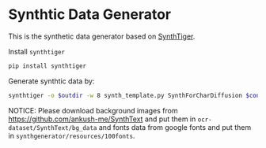 # Synthtic Data Generator

This is the synthetic data generator based on [SynthTiger](https://github.com/clovaai/synthtiger).

Install `synthtiger`
```bash
pip install synthtiger
```

Generate synthtic data by:
```bash
synthtiger -o $outdir -w 8 synth_template.py SynthForCharDiffusion $config_file --count $max_num_of_samples
```

NOTICE: Please download background images from https://github.com/ankush-me/SynthText and put them in `ocr-dataset/SynthText/bg_data` and fonts data from google fonts and put them in `synthgenerator/resources/100fonts`.
